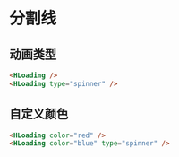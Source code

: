 # 分割线
<TFrame src='https://guanghuijs.gitee.io/ghui-next/#/loading' />

## 动画类型
```html
<HLoading />
<HLoading type="spinner" />
```

## 自定义颜色
```html
<HLoading color="red" />
<HLoading color="blue" type="spinner" />
```

<script setup>
import TFrame from '/components/ghui/Frame.vue';
</script>
